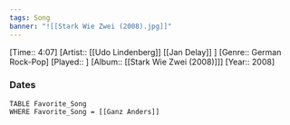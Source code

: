 ```yaml
---
tags: Song  
banner: "![[Stark Wie Zwei (2008).jpg]]"
---
```

[Time:: 4:07]
[Artist:: [[Udo Lindenberg]] [[Jan Delay]] ]
[Genre:: German Rock-Pop]
[Played:: ]
[Album:: [[Stark Wie Zwei (2008)]]]
[Year:: 2008]
### Dates
````dataview
TABLE Favorite_Song
WHERE Favorite_Song = [[Ganz Anders]]
````